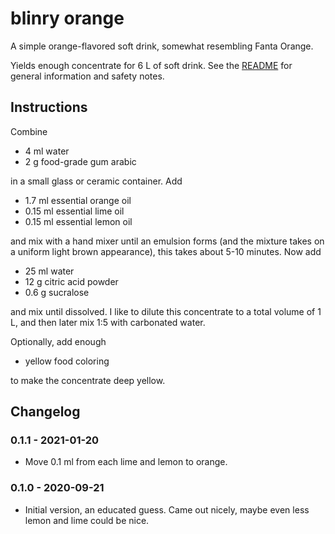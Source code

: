 # blinry orange

A simple orange-flavored soft drink, somewhat resembling Fanta Orange.

Yields enough concentrate for 6 L of soft drink. See the [README](README.md) for general information and safety notes.

## Instructions

Combine

- 4 ml water
- 2 g food-grade gum arabic

in a small glass or ceramic container. Add

- 1.7 ml essential orange oil
- 0.15 ml essential lime oil
- 0.15 ml essential lemon oil

and mix with a hand mixer until an emulsion forms (and the mixture takes on a uniform light brown appearance), this takes about 5-10 minutes. Now add

- 25 ml water
- 12 g citric acid powder
- 0.6 g sucralose

and mix until dissolved. I like to dilute this concentrate to a total volume of 1 L, and then later mix 1:5 with carbonated water.

Optionally, add enough

- yellow food coloring

to make the concentrate deep yellow.

## Changelog

### 0.1.1 - 2021-01-20

- Move 0.1 ml from each lime and lemon to orange.

### 0.1.0 - 2020-09-21

- Initial version, an educated guess. Came out nicely, maybe even less lemon and lime could be nice.
